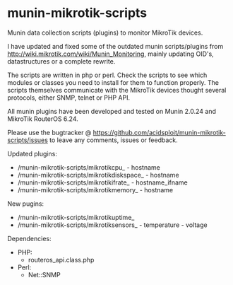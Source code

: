 munin-mikrotik-scripts
======================
Munin data collection scripts (plugins) to monitor MikroTik devices.

I have updated and fixed some of the outdated munin scripts/plugins from http://wiki.mikrotik.com/wiki/Munin_Monitoring, mainly updating OID's, datastructures or a complete rewrite.

The scripts are written in php or perl. Check the scripts to see which modules or classes you need to install for them to function properly. The scripts themselves communicate with the MikroTik devices thought several protocols, either SNMP, telnet or PHP API.

All munin plugins have been developed and tested on Munin 2.0.24 and MikroTik RouterOS 6.24.

Please use the bugtracker @ https://github.com/acidsploit/munin-mikrotik-scripts/issues to leave any comments, issues or feedback.

Updated plugins:
- /munin-mikrotik-scripts/mikrotikcpu_
        - hostname
- /munin-mikrotik-scripts/mikrotikdiskspace_
        - hostname
- /munin-mikrotik-scripts/mikrotikifrate_
        - hostname_ifname
- /munin-mikrotik-scripts/mikrotikmemory_
        - hostname

New pugins:
- /munin-mikrotik-scripts/mikrotikuptime_
- /munin-mikrotik-scripts/mikrotiksensors_
        - temperature
        - voltage


Dependencies:
- PHP:
	- routeros_api.class.php
- Perl:
	- Net::SNMP

